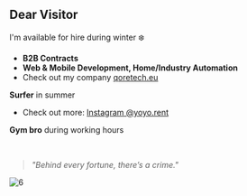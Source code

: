 ## Dear Visitor  

I'm available for hire during winter ❄️
- **B2B Contracts**  
- **Web & Mobile Development, Home/Industry Automation**  
- Check out my company [qoretech.eu](#)  

**Surfer** in summer
- Check out more: [Instagram @yoyo.rent](https://www.instagram.com/yoyo.rent/)  

**Gym bro** during working hours

<br/>

> _"Behind every fortune, there’s a crime."_ 

![6](https://github.com/user-attachments/assets/25b1f366-2c43-4303-903c-5dcc4292d29e)
